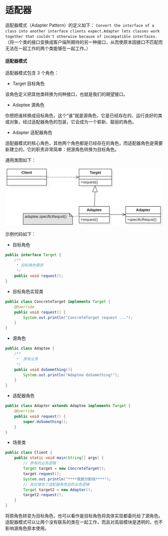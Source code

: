# 适配器

适配器模式（Adapter Pattern）的定义如下：
`Convert the interface of a class into another interface clients expect.Adapter lets classes work together that couldn't otherwise because of incompatible interfaces.`
（将一个类的接口变换成客户端所期待的另一种接口，从而使原本因接口不匹配而无法在一起工作的两个类能够在一起工作。）

#### 适配器模式

适配器模式包含 3 个角色：

- Target 目标角色

该角色定义把其他类转换为何种接口，也就是我们的期望接口。

- Adaptee 源角色

你想把谁转换成目标角色，这个“谁”就是源角色，它是已经存在的、运行良好的类或对象，经过适配器角色的包装，它会成为一个崭新、靓丽的角色。

- Adapter 适配器角色

适配器模式的核心角色，其他两个角色都是已经存在的角色，而适配器角色是需要新建立的，它的职责非常简单：把源角色转换为目标角色。

通用类图如下：

<div align="left">
    <img src="https://github.com/lazecoding/Note/blob/main/images/pattern/适配器模式通用类图.png" width="600px">
</div>

示例代码如下：

- 目标角色

```java
public interface Target {
    /**
     * 目标角色需求
     */
    public void request();
}
```

- 目标角色实现类

```java
public class ConcreteTarget implements Target {
    @Override
    public void request() {
        System.out.println("ConcreteTarget request ...");
    }
}
```

- 源角色

```java
public class Adaptee {
    /**
     *  原有业务
     */
    public void doSomething(){
        System.out.println("Adaptee doSomething!");
    }
}
```

- 适配器角色

```java
public class Adapter extends Adaptee implements Target {
    @Override
    public void request() {
        super.doSomething();
    }
}
```

- 场景类

```java
public class Client {
    public static void main(String[] args) {
        // 原有的业务逻辑
        Target target = new ConcreteTarget();
        target.request();
        System.out.println("****我是分割线****");
        // 现在增加了适配器角色后的业务逻辑
        Target target2 = new Adapter();
        target2.request();
    }
}
```

将原角色转变为目标角色，也可以看作是目标角色将具体实现都委托给了源角色。适配器模式可以让两个没有联系的类在一起工作，而且对高层模块是透明的，也不影响源角色原本使用。